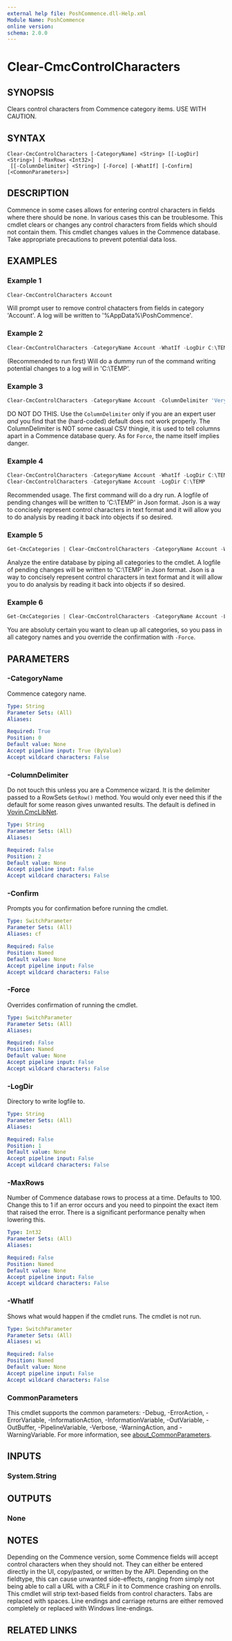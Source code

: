 ```yaml
---
external help file: PoshCommence.dll-Help.xml
Module Name: PoshCommence
online version:
schema: 2.0.0
---
```


# Clear-CmcControlCharacters

## SYNOPSIS
Clears control characters from Commence category items. USE WITH CAUTION.

## SYNTAX

```
Clear-CmcControlCharacters [-CategoryName] <String> [[-LogDir] <String>] [-MaxRows <Int32>]
 [[-ColumnDelimiter] <String>] [-Force] [-WhatIf] [-Confirm] [<CommonParameters>]
```

## DESCRIPTION
Commence in some cases allows for entering control characters in fields where there should be none. In various cases this can be troublesome. This cmdlet clears or changes any control characters from fields which should not contain them. This cmdlet changes values in the Commence database. Take appropriate precautions to prevent potential data loss.

## EXAMPLES

### Example 1
```powershell
Clear-CmcControlCharacters Account
```

Will prompt user to remove control chatacters from fields in category 'Account'. A log will be written to '%AppData%\PoshCommence'.

### Example 2
```powershell
Clear-CmcControlCharacters -CategoryName Account -WhatIf -LogDir C:\TEMP
```

(Recommended to run first) Will do a dummy run of the command writing potential changes to a log will in 'C:\TEMP'.

### Example 3
```powershell
Clear-CmcControlCharacters -CategoryName Account -ColumnDelimiter 'VeryBad' -Force
```

DO NOT DO THIS. Use the `ColumnDelimiter` only if you are an expert user *and* you find that the (hard-coded) default does not work properly. The ColumnDelimiter is NOT some casual CSV thingie, it is used to tell columns apart in a Commence database query. As for `Force`, the name itself implies danger.

### Example 4
```powershell
Clear-CmcControlCharacters -CategoryName Account -WhatIf -LogDir C:\TEMP
Clear-CmcControlCharacters -CategoryName Account -LogDir C:\TEMP
```

Recommended usage. The first command will do a dry run. A logfile of pending changes will be written to 'C:\TEMP' in Json format. Json is a way to concisely represent control characters in text format and it will allow you to do analysis by reading it back into objects if so desired.

### Example 5
```powershell
Get-CmcCategories | Clear-CmcControlCharacters -CategoryName Account -WhatIf -LogDir C:\TEMP
```

Analyze the entire database by piping all categories to the cmdlet. A logfile of pending changes will be written to 'C:\TEMP' in Json format. Json is a way to concisely represent control characters in text format and it will allow you to do analysis by reading it back into objects if so desired.

### Example 6
```powershell
Get-CmcCategories | Clear-CmcControlCharacters -CategoryName Account -LogDir C:\TEMP -Force
```

You are absoluty certain you want to clean up all categories, so you pass in all category names and you override the confirmation with `-Force`.
## PARAMETERS

### -CategoryName
Commence category name.

```yaml
Type: String
Parameter Sets: (All)
Aliases:

Required: True
Position: 0
Default value: None
Accept pipeline input: True (ByValue)
Accept wildcard characters: False
```

### -ColumnDelimiter
Do not touch this unless you are a Commence wizard. It is the delimiter passed to a RowSets `GetRow()` method. You would only ever need this if the default for some reason gives unwanted results. The default is defined in [Vovin.CmcLibNet](https://github.com/arnovb-github/CmcLibNet).

```yaml
Type: String
Parameter Sets: (All)
Aliases:

Required: False
Position: 2
Default value: None
Accept pipeline input: False
Accept wildcard characters: False
```

### -Confirm
Prompts you for confirmation before running the cmdlet.

```yaml
Type: SwitchParameter
Parameter Sets: (All)
Aliases: cf

Required: False
Position: Named
Default value: None
Accept pipeline input: False
Accept wildcard characters: False
```

### -Force
Overrides confirmation of running the cmdlet.

```yaml
Type: SwitchParameter
Parameter Sets: (All)
Aliases:

Required: False
Position: Named
Default value: None
Accept pipeline input: False
Accept wildcard characters: False
```

### -LogDir
Directory to write logfile to.

```yaml
Type: String
Parameter Sets: (All)
Aliases:

Required: False
Position: 1
Default value: None
Accept pipeline input: False
Accept wildcard characters: False
```

### -MaxRows
Number of Commence database rows to process at a time. Defaults to 100. Change this to 1 if an error occurs and you need to pinpoint the exact item that raised the error. There is a significant performance penalty when lowering this.

```yaml
Type: Int32
Parameter Sets: (All)
Aliases:

Required: False
Position: Named
Default value: None
Accept pipeline input: False
Accept wildcard characters: False
```

### -WhatIf
Shows what would happen if the cmdlet runs.
The cmdlet is not run.

```yaml
Type: SwitchParameter
Parameter Sets: (All)
Aliases: wi

Required: False
Position: Named
Default value: None
Accept pipeline input: False
Accept wildcard characters: False
```

### CommonParameters
This cmdlet supports the common parameters: -Debug, -ErrorAction, -ErrorVariable, -InformationAction, -InformationVariable, -OutVariable, -OutBuffer, -PipelineVariable, -Verbose, -WarningAction, and -WarningVariable. For more information, see [about_CommonParameters](http://go.microsoft.com/fwlink/?LinkID=113216).

## INPUTS

### System.String

## OUTPUTS

### None
## NOTES
Depending on the Commence version, some Commence fields will accept control characters when they should not. They can either be entered directly in the UI, copy/pasted, or written by the API. Depending on the fieldtype, this can cause unwanted side-effects, ranging from simply not being able to call a URL with a CRLF in it to Commence crashing on enrolls. This cmdlet will strip text-based fields from control characters. Tabs are replaced with spaces. Line endings and carriage returns are either removed completely or replaced with Windows line-endings.
## RELATED LINKS
